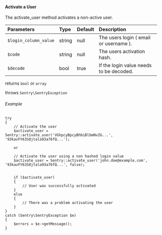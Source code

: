 #### Activate a User

The activate_user method activates a non-active user.

Parameters                   | Type            | Default         | Description
:--------------------------- | :-------------- | :-------------- | :--------------
`$login_column_value`        | string          | null            | The users login ( email or username ).
`$code`                      | string          | null            | The users activation hash.
`$decode`                    | bool            | true            | If the login value needs to be decoded.

returns `bool` or `array`

throws `Sentry\SentryException`

###### Example

	try
	{
		// Activate the user
		$activate_user = Sentry::activate_user('VGhpcyBpcyBhbiBlbmNvZG...', '93kavFY63S8jtala93a76fQ...');

		or

		// Activate the user using a non hashed login value
		$activate_user = Sentry::activate_user('john.doe@example.com', '93kavFY63S8jtala93a76fQ...', false);


		if ($activate_user)
		{
			// User was successfully activated
		}
		else
		{
			// There was a problem activating the user
		}
	}
	catch (Sentry\SentryException $e)
	{
		$errors = $e->getMessage();
	}
